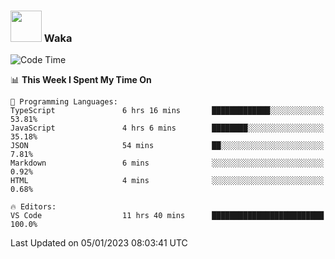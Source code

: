 ### <img src="https://media.giphy.com/media/VgCDAzcKvsR6OM0uWg/giphy.gif" width="50"> Waka

  <!--START_SECTION:waka-->
![Code Time](http://img.shields.io/badge/Code%20Time-1%2C151%20hrs%209%20mins-blue)

📊 **This Week I Spent My Time On** 

```text
💬 Programming Languages: 
TypeScript               6 hrs 16 mins       █████████████░░░░░░░░░░░░   53.81% 
JavaScript               4 hrs 6 mins        ████████░░░░░░░░░░░░░░░░░   35.18% 
JSON                     54 mins             ██░░░░░░░░░░░░░░░░░░░░░░░   7.81% 
Markdown                 6 mins              ░░░░░░░░░░░░░░░░░░░░░░░░░   0.92% 
HTML                     4 mins              ░░░░░░░░░░░░░░░░░░░░░░░░░   0.68%

🔥 Editors: 
VS Code                  11 hrs 40 mins      █████████████████████████   100.0%

```


 Last Updated on 05/01/2023 08:03:41 UTC
<!--END_SECTION:waka-->
